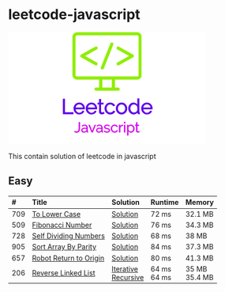 # leetcode-javascript

![LogoMakr_1PDRDt_1](LogoMakr_1PDRDt_1.png)

This contain solution of leetcode in javascript

## Easy

| #   | Title                                                                           | Solution                                                                                       | Runtime          | Memory             |
|:----|:--------------------------------------------------------------------------------|:-----------------------------------------------------------------------------------------------|:-----------------|:-------------------|
| 709 | [To Lower Case](https://leetcode.com/problems/to-lower-case/)                   | [Solution](to_lower_case.js)                                                                   | 72 ms            | 32.1 MB            |
| 509 | [Fibonacci Number](https://leetcode.com/problems/fibonacci-number/)             | [Solution](fibonacci_number.js)                                                                | 76 ms            | 34.3 MB            |
| 728 | [Self Dividing Numbers](https://leetcode.com/problems/self-dividing-numbers/)   | [Solution](self_dividing_numbers.js)                                                           | 68 ms            | 38 MB              |
| 905 | [Sort Array By Parity](https://leetcode.com/problems/sort-array-by-parity/)     | [Solution](sort_array_by_parity.js)                                                            | 84 ms            | 37.3 MB            |
| 657 | [Robot Return to Origin](https://leetcode.com/problems/robot-return-to-origin/) | [Solution](robot_return_to_origin.js)                                                          | 80 ms            | 41.3 MB            |
| 206 | [Reverse Linked List](https://leetcode.com/problems/reverse-linked-list/)       | [Iterative](reverse_linked_list_iterative.js)<br>[Recursive](reverse_linked_list_recursive.js) | 64 ms <br> 64 ms | 35 MB <br> 35.4 MB |

